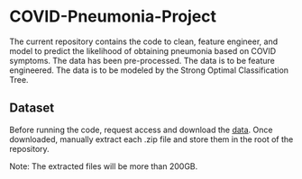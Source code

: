 # COVID-Pneumonia-Project
The current repository contains the code to clean, feature engineer, and model to predict the likelihood of obtaining pneumonia based on COVID symptoms.
The data has been pre-processed.
The data is to be feature engineered.
The data is to be modeled by the Strong Optimal Classification Tree.

## Dataset
Before running the code, request access and download the [data](https://data.cdc.gov/Case-Surveillance/COVID-19-Case-Surveillance-Restricted-Access-Detai/mbd7-r32t!).
Once downloaded, manually extract each .zip file and store them in the root of the repository.

Note: The extracted files will be more than 200GB.
